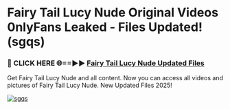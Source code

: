 # Fairy Tail Lucy Nude Original Videos 0nlyFans Leaked - Files Updated! (sgqs)

<h3>🔴 CLICK HERE 🌐==►► <a href="https://tinyurl.com/5h6xmrr3" rel="nofollow">Fairy Tail Lucy Nude Updated Files</a></h3>

Get Fairy Tail Lucy Nude and all content. Now you can access all videos and pictures of Fairy Tail Lucy Nude. New Updated Files 2025!

[![sgqs](https://i.imgur.com/KVD873Z.gif)](https://tinyurl.com/5h6xmrr3)
